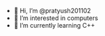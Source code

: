 - 👋 Hi, I’m @pratyush201102
- 👀 I’m interested in computers
- 🌱 I’m currently learning C++


<!---
pratyush201102/pratyush201102 is a ✨ special ✨ repository because its `README.md` (this file) appears on your GitHub profile.
You can click the Preview link to take a look at your changes.
--->
